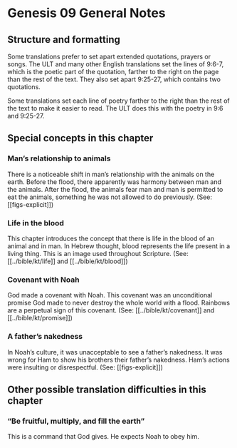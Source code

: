 # Genesis 09 General Notes
## Structure and formatting

Some translations prefer to set apart extended quotations, prayers or songs. The ULT and many other English translations set the lines of 9:6-7, which is the poetic part of the quotation, farther to the right on the page than the rest of the text. They also set apart 9:25-27, which contains two quotations.

Some translations set each line of poetry farther to the right than the rest of the text to make it easier to read. The ULT does this with the poetry in 9:6 and 9:25-27.

## Special concepts in this chapter

### Man’s relationship to animals
There is a noticeable shift in man’s relationship with the animals on the earth. Before the flood, there apparently was harmony between man and the animals. After the flood, the animals fear man and man is permitted to eat the animals, something he was not allowed to do previously. (See: [[figs-explicit]])

### Life in the blood
This chapter introduces the concept that there is life in the blood of an animal and in man. In Hebrew thought, blood represents the life present in a living thing. This is an image used throughout Scripture. (See: [[../bible/kt/life]] and [[../bible/kt/blood]])

### Covenant with Noah
God made a covenant with Noah. This covenant was an unconditional promise God made to never destroy the whole world with a flood. Rainbows are a perpetual sign of this covenant. (See: [[../bible/kt/covenant]] and [[../bible/kt/promise]])

### A father’s nakedness
In Noah’s culture, it was unacceptable to see a father’s nakedness. It was wrong for Ham to show his brothers their father’s nakedness. Ham’s actions were insulting or disrespectful. (See: [[figs-explicit]])

## Other possible translation difficulties in this chapter

### “Be fruitful, multiply, and fill the earth”
This is a command that God gives. He expects Noah to obey him.